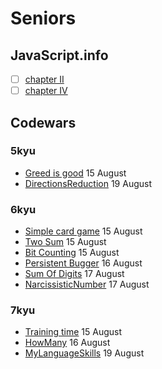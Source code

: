 # Seniors

## JavaScript.info

- [ ] [chapter II](https://github.com/duttdutt/seniors/tree/main/javascript.info/chapter%20II)
- [ ] [chapter IV](https://github.com/duttdutt/seniors/tree/main/javascript.info/chapter%20IV)

## Codewars

### 5kyu

- [Greed is good](https://www.codewars.com/kata/5270d0d18625160ada0000e4) 15 August
- [DirectionsReduction](https://www.codewars.com/kata/550f22f4d758534c1100025a) 19 August

### 6kyu

- [Simple card game](https://www.codewars.com/kata/53417de006654f4171000587) 15 August
- [Two Sum](https://www.codewars.com/kata/52c31f8e6605bcc646000082) 15 August
- [Bit Counting](https://www.codewars.com/kata/526571aae218b8ee490006f4) 15 August
- [Persistent Bugger](https://www.codewars.com/kata/54bf1c2cd5b56cc47f0007a1) 16 August
- [Sum Of Digits](https://www.codewars.com/kata/541c8630095125aba6000c00) 17 August
- [NarcissisticNumber](https://www.codewars.com/kata/5287e858c6b5a9678200083c) 17 August

### 7kyu

- [Training time](https://www.codewars.com/kata/572ab0cfa3af384df7000ff8) 15 August
- [HowMany](https://www.codewars.com/kata/5a00e01cf96fb70001cfa659) 16 August
- [MyLanguageSkills](www.codewars.com/kata/5b16490986b6d336c900007d) 19 August

